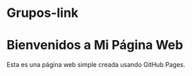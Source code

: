 # Grupos-link <!DOCTYPE html>
<html lang="es">
<head>
    <meta charset="UTF-8">
    <meta name="viewport" content="width=device-width, initial-scale=1.0">
    <title>Mi Página Web</title>
</head>
<body>
    <h1>Bienvenidos a Mi Página Web</h1>
    <p>Esta es una página web simple creada usando GitHub Pages.</p>
</body>
</html>
